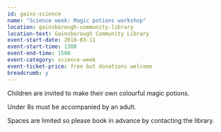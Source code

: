 ```yaml
---
id: gains-science
name: "Science week: Magic potions workshop"
location: gainsborough-community-library
location-text: Gainsborough Community Library
event-start-date: 2018-03-11
event-start-time: 1300
event-end-time: 1500
event-category: science-week
event-ticket-price: free but donations welcome
breadcrumb: y
---
```


Children are invited to make their own colourful magic potions.

Under 8s must be accompanied by an adult.

Spaces are limited so please book in advance by contacting the library.
